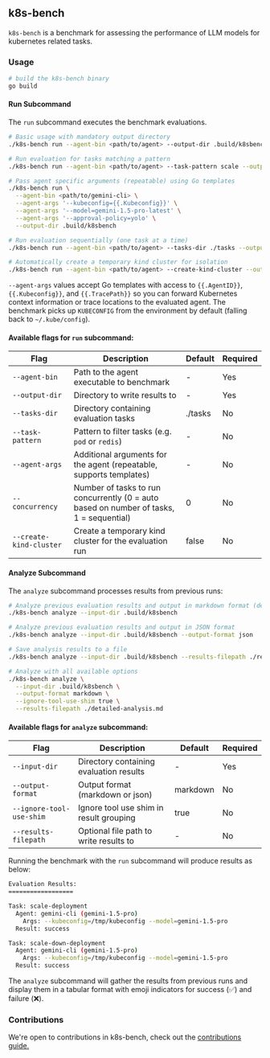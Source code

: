 ## k8s-bench

`k8s-bench` is a benchmark for assessing the performance of LLM models for kubernetes related tasks.


### Usage

```sh
# build the k8s-bench binary
go build
```

#### Run Subcommand

The `run` subcommand executes the benchmark evaluations.

```sh
# Basic usage with mandatory output directory
./k8s-bench run --agent-bin <path/to/agent> --output-dir .build/k8sbench

# Run evaluation for tasks matching a pattern
./k8s-bench run --agent-bin <path/to/agent> --task-pattern scale --output-dir .build/k8sbench

# Pass agent specific arguments (repeatable) using Go templates
./k8s-bench run \
  --agent-bin <path/to/gemini-cli> \
  --agent-args '--kubeconfig={{.Kubeconfig}}' \
  --agent-args '--model=gemini-1.5-pro-latest' \
  --agent-args '--approval-policy=yolo' \
  --output-dir .build/k8sbench

# Run evaluation sequentially (one task at a time)
./k8s-bench run --agent-bin <path/to/agent> --tasks-dir ./tasks --output-dir .build/k8sbench --concurrency 1

# Automatically create a temporary kind cluster for isolation
./k8s-bench run --agent-bin <path/to/agent> --create-kind-cluster --output-dir .build/k8sbench
```

`--agent-args` values accept Go templates with access to `{{.AgentID}}`, `{{.Kubeconfig}}`, and `{{.TracePath}}` so you can forward Kubernetes context information or trace locations to the evaluated agent. The benchmark picks up `KUBECONFIG` from the environment by default (falling back to `~/.kube/config`).

#### Available flags for `run` subcommand:

| Flag | Description | Default | Required |
|------|-------------|---------|----------|
| `--agent-bin` | Path to the agent executable to benchmark | - | Yes |
| `--output-dir` | Directory to write results to | - | Yes |
| `--tasks-dir` | Directory containing evaluation tasks | ./tasks | No |
| `--task-pattern` | Pattern to filter tasks (e.g. `pod` or `redis`) | - | No |
| `--agent-args` | Additional arguments for the agent (repeatable, supports templates) | - | No |
| `--concurrency` | Number of tasks to run concurrently (0 = auto based on number of tasks, 1 = sequential) | 0 | No |
| `--create-kind-cluster` | Create a temporary kind cluster for the evaluation run | false | No |

#### Analyze Subcommand

The `analyze` subcommand processes results from previous runs:

```sh
# Analyze previous evaluation results and output in markdown format (default)
./k8s-bench analyze --input-dir .build/k8sbench

# Analyze previous evaluation results and output in JSON format
./k8s-bench analyze --input-dir .build/k8sbench --output-format json

# Save analysis results to a file
./k8s-bench analyze --input-dir .build/k8sbench --results-filepath ./results.md

# Analyze with all available options
./k8s-bench analyze \
  --input-dir .build/k8sbench \
  --output-format markdown \
  --ignore-tool-use-shim true \
  --results-filepath ./detailed-analysis.md
```

#### Available flags for `analyze` subcommand:

| Flag | Description | Default | Required |
|------|-------------|---------|----------|
| `--input-dir` | Directory containing evaluation results | - | Yes |
| `--output-format` | Output format (markdown or json) | markdown | No |
| `--ignore-tool-use-shim` | Ignore tool use shim in result grouping | true | No |
| `--results-filepath` | Optional file path to write results to | - | No |

Running the benchmark with the `run` subcommand will produce results as below:

```sh
Evaluation Results:
==================

Task: scale-deployment
  Agent: gemini-cli (gemini-1.5-pro)
    Args: --kubeconfig=/tmp/kubeconfig --model=gemini-1.5-pro
  Result: success

Task: scale-down-deployment
  Agent: gemini-cli (gemini-1.5-pro)
    Args: --kubeconfig=/tmp/kubeconfig --model=gemini-1.5-pro
  Result: success
```

The `analyze` subcommand will gather the results from previous runs and display them in a tabular format with emoji indicators for success (✅) and failure (❌).

### Contributions

We're open to contributions in k8s-bench, check out the [contributions guide.](contributing.md)
